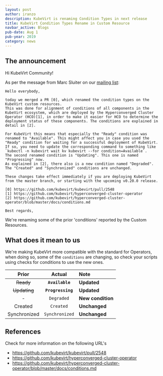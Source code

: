 ```yaml
---
layout: post
author: iranzo
description: KubeVirt is renaming Condition Types in next release
title: KubeVirt Condition Types Rename in Custom Resource
navbar_active: Blogs
pub-date: Aug 1
pub-year: 2019
category: news
---
```


## The announcement

Hi KubeVirt Community!

As per the message from Marc Sluiter on our [mailing list](https://groups.google.com/d/msg/kubevirt-dev/LhTm77nWxzM/Qr3c-hDWCQAJ):

~~~
Hello everybody,

today we merged a PR [0], which renamed the condition types on the KubeVirt custom resources.
This was done for alignment of conditions of all components in the KubeVirt ecosystem, which are deployed by the Hyperconverged Cluster Operator (HCO)[1], in order to make it easier for HCO to determine the deployment status of these components. The conditions are explained in detail in [2].

For KubeVirt this means that especially the "Ready" condition was renamed to "Available". This might affect you in case you used the "Ready" condition for waiting for a successful deployment of KubeVirt. If so, you need to update the corresponding command to something like `kubectl -n kubevirt wait kv kubevirt --for condition=Available`.
The second renamed condition is "Updating". This one is named "Progressing" now.
As explained in [2], there also is a new condition named "Degraded".
The "Created" and "Synchronized" conditions are unchanged.

These changes take effect immediately if you are deploying KubeVirt from the master branch, or starting with the upcoming v0.20.0 release.

[0] https://github.com/kubevirt/kubevirt/pull/2548
[1] https://github.com/kubevirt/hyperconverged-cluster-operator
[2] https://github.com/kubevirt/hyperconverged-cluster-operator/blob/master/docs/conditions.md

Best regards,
~~~

We're renaming some of the prior 'conditions' reported by the Custom Resources.

## What does it mean to us

We're making KubeVirt more compatible with the standard for Operators, when doing so, some of the `conditions` are changing, so check your scripts using checks for conditions to use the new ones.

|  **Prior**   |    **Actual**     | **Note**          |
| :----------: | :---------------: | :---------------- |
|  ~~Ready~~   |  **`Available`**  | **Updated**       |
| ~~Updating~~ | **`Progressing`** | **Updated**       |
|      -       |    `Degraded`     | **New condition** |
|   Created    |     `Created`     | **Unchanged**     |
| Synchronized |  `Synchronized`   | **Unchanged**     |

## References

Check for more information on the following URL's

- <https://github.com/kubevirt/kubevirt/pull/2548>
- <https://github.com/kubevirt/hyperconverged-cluster-operator>
- <https://github.com/kubevirt/hyperconverged-cluster-operator/blob/master/docs/conditions.md>
